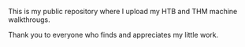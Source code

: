 This is my public repository where I upload my HTB and THM machine walkthrougs.

Thank you to everyone who finds and appreciates my little work.
